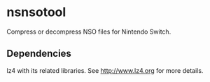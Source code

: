 # nsnsotool
Compress or decompress NSO files for Nintendo Switch.

## Dependencies
lz4 with its related libraries. See http://www.lz4.org for more details.